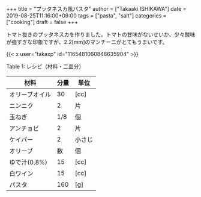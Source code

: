 +++
title = "プッタネスカ風パスタ"
author = ["Takaaki ISHIKAWA"]
date = 2019-08-25T11:16:00+09:00
tags = ["pasta", "salt"]
categories = ["cooking"]
draft = false
+++

トマト抜きのプッタネスカを作りました。トマトの甘味がないせいか、少々酸味が強すぎな印象ですが、2.2[mm]のマンチーニがとてもうまいです。  

{{< x user="takaxp" id="1165481060848635904" >}}  

<div class="table-caption">
  <span class="table-number">Table 1</span>:
  レシピ（材料・二皿分）
</div>

| 材料      | 分量 | 単位 |
|---------|----|----|
| オリーブオイル | 30  | [cc] |
| ニンニク  | 2   | 片   |
| 玉ねぎ    | 1/8 | 個   |
| アンチョビ | 2   | 片   |
| ケイパー  | 2   | 小さじ |
| オリーブ  | 数  | 個   |
| ゆで汁(0.8%) | 15  | [cc] |
| 白ワイン  | 15  | [cc] |
| パスタ    | 160 | [g]  |
